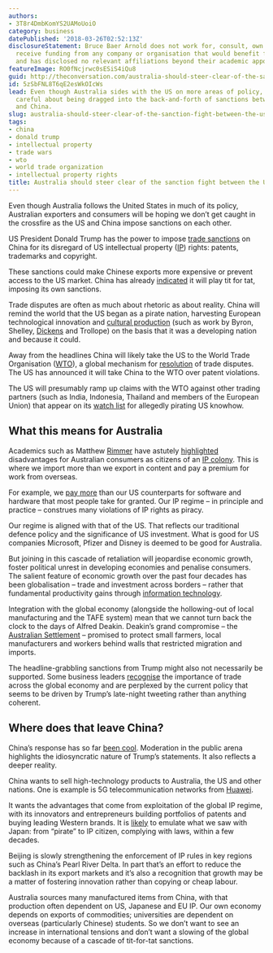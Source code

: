 ```yaml
---
authors:
- 3T8r4DmbKomYS2UAMoUoiO
category: business
datePublished: '2018-03-26T02:52:13Z'
disclosureStatement: Bruce Baer Arnold does not work for, consult, own shares in or
  receive funding from any company or organisation that would benefit from this article,
  and has disclosed no relevant affiliations beyond their academic appointment.
featureImage: RO0fNcjrwc0sESiS4iQu8
guid: http://theconversation.com/australia-should-steer-clear-of-the-sanction-fight-between-the-us-and-china-93856
id: 5zSbFNL8T6qE2esWkOIcWs
lead: Even though Australia sides with the US on more areas of policy, it should be
  careful about being dragged into the back-and-forth of sanctions between the US
  and China.
slug: australia-should-steer-clear-of-the-sanction-fight-between-the-us-and-china
tags:
- china
- donald trump
- intellectual property
- trade wars
- wto
- world trade organization
- intellectual property rights
title: Australia should steer clear of the sanction fight between the US and China
---
```

Even though Australia follows the United States in much of its policy, Australian exporters and consumers will be hoping we don’t get caught in the crossfire as the US and China impose sanctions on each other.

US President Donald Trump has the power to impose [trade sanctions](https://www.whitehouse.gov/briefings-statements/president-donald-j-trump-will-protect-american-national-security-effects-unfair-trade-practices/) on China for its disregard of US intellectual property ([IP](https://www.ipaustralia.gov.au/understanding-ip/getting-started-ip/ip-explained)) rights: patents, trademarks and copyright. 

These sanctions could make Chinese exports more expensive or prevent access to the US market. China has already [indicated](https://www.seattletimes.com/nation-world/why-chinas-response-to-trump-tariffs-is-so-muted/) it will play tit for tat, imposing its own sanctions.


Trade disputes are often as much about rhetoric as about reality. China will remind the world that the US began as a pirate nation, harvesting European technological innovation and [cultural production](https://press.princeton.edu/titles/10303.html) (such as work by Byron, Shelley, [Dickens](https://www.charlesdickensinfo.com/life/copyright-laws/) and Trollope) on the basis that it was a developing nation and because it could. 

Away from the headlines China will likely take the US to the World Trade Organisation ([WTO](https://www.wto.org/english/thewto_e/whatis_e/whatis_e.htm)), a global mechanism for [resolution](https://www.wto.org/english/tratop_e/dispu_e/disp_settlement_cbt_e/c6s10p1_e.htm) of trade disputes. The US has announced it will take China to the WTO over patent violations. 

The US will presumably ramp up claims with the WTO against other trading partners (such as India, Indonesia, Thailand and members of the European Union) that appear on its [watch list](https://ustr.gov/about-us/policy-offices/press-office/press-releases/2017/april/ustr-releases-2017-special-301-report) for allegedly pirating US knowhow. 

## What this means for Australia

Academics such as Matthew [Rimmer](https://papers.ssrn.com/sol3/cf_dev/AbsByAuth.cfm?per_id=358042) have astutely [highlighted](https://theconversation.com/clash-of-the-titans-apple-adobe-and-microsoft-under-fire-at-it-pricing-inquiry-12878) disadvantages for Australian consumers as citizens of an [IP colony](https://theconversation.com/productivity-commissions-recommendations-on-ip-reform-likely-to-be-lost-in-election-haze-58576). This is where we import more than we export in content and pay a premium for work from overseas.

For example, we [pay more](https://www.aph.gov.au/Parliamentary_Business/Committees/House_of_Representatives_Committees?url=ic/itpricing/index.htm) than our US counterparts for software and hardware that most people take for granted. Our IP regime – in principle and practice – construes many violations of IP rights as piracy. 

Our regime is aligned with that of the US. That reflects our traditional defence policy and the significance of US investment. What is good for US companies Microsoft, Pfizer and Disney is deemed to be good for Australia. 

But joining in this cascade of retaliation will jeopardise economic growth, foster political unrest in developing economies and penalise consumers. The salient feature of economic growth over the past four decades has been globalisation – trade and investment across borders – rather that fundamental productivity gains through [information technology](https://www.aeaweb.org/articles?id=10.1257/jep.14.4.49).

Integration with the global economy (alongside the hollowing-out of local manufacturing and the TAFE system) mean that we cannot turn back the clock to the days of Alfred Deakin. Deakin’s grand compromise – the [Australian Settlement](https://theconversation.com/what-malcolm-turnbull-might-have-learned-from-alfred-deakin-82444) – promised to protect small farmers, local manufacturers and workers behind walls that restricted migration and imports. 

The headline-grabbling sanctions from Trump might also not necessarily be supported. Some business leaders [recognise](https://www.wsj.com/articles/trumps-steel-tariffs-plan-rattles-gop-lawmakers-1519992001) the importance of trade across the global economy and are perplexed by the current policy that seems to be driven by Trump’s late-night tweeting rather than anything coherent. 

## Where does that leave China?

China’s response has so far [been cool](https://www.seattletimes.com/nation-world/why-chinas-response-to-trump-tariffs-is-so-muted/). Moderation in the public arena highlights the idiosyncratic nature of Trump’s statements. It also reflects a deeper reality. 

China wants to sell high-technology products to Australia, the US and other nations. One is example is 5G telecommunication networks from [Huawei](http://www.afr.com/news/us-ramps-up-warning-to-australia-over-huawei-5g-20180303-h0wxyn).

It wants the advantages that come from exploitation of the global IP regime, with its innovators and entrepreneurs building portfolios of patents and buying leading Western brands. It is [likely](https://www.foreignaffairs.com/articles/china/2013-06-11/fake-it-till-you-make-it) to emulate what we saw with Japan: from “pirate” to IP citizen, complying with laws, within a few decades. 


Beijing is slowly strengthening the enforcement of IP rules in key regions such as China’s Pearl River Delta. In part that’s an effort to reduce the backlash in its export markets and it’s also a recognition that growth may be a matter of fostering innovation rather than copying or cheap labour.

Australia sources many manufactured items from China, with that production often dependent on US, Japanese and EU IP. Our own economy depends on exports of commodities; universities are dependent on overseas (particularly Chinese) students. So we don’t want to see an increase in international tensions and don’t want a slowing of the global economy because of a cascade of tit-for-tat sanctions.